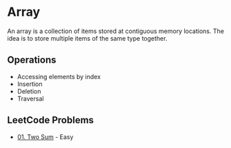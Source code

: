 # Array

An array is a collection of items stored at contiguous memory locations. The idea is to store multiple items of the same type together.

## Operations
- Accessing elements by index
- Insertion
- Deletion
- Traversal

## LeetCode Problems

- [01. Two Sum](../Leetcode/DataStructure/Array/two_sum_01.py) - Easy
